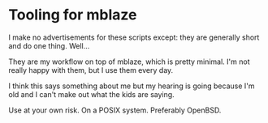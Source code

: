# Tooling for mblaze #

I make no advertisements for these scripts except: they are generally
short and do one thing.  Well...

They are my workflow on top of mblaze, which is pretty minimal.  I'm
not really happy with them, but I use them every day.

I think this says something about me but my hearing is going because
I'm old and I can't make out what the kids are saying.

Use at your own risk.  On a POSIX system.  Preferably OpenBSD.

